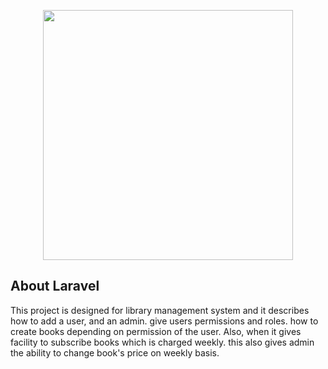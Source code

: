 <p align="center"><img src="https://res.cloudinary.com/dtfbvvkyp/image/upload/v1566331377/laravel-logolockup-cmyk-red.svg" width="400"></p>



## About Laravel

This project is designed for library management system and it describes how to add a user, and an admin. give users permissions and roles. how to create books depending on permission of the user. Also, when it gives facility to subscribe books which is charged weekly. this also gives admin the ability to change book's price on weekly basis. 

